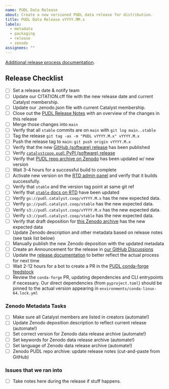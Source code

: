 ```yaml
---
name: PUDL Data Release
about: Create a new versioned PUDL data release for distribution.
title: PUDL Data Release vYYYY.MM.x
labels:
  - metadata
  - packaging
  - release
  - zenodo
assignees: ""
---
```


[Additional release process documentation](https://catalystcoop-pudl.readthedocs.io/en/nightly/dev/run_a_release.html).

## Release Checklist

- [ ] Set a release date & notify team
- [ ] Update our CITATION.cff file with the new release date and current Catalyst membership.
- [ ] Update our .zenodo.json file with current Catalyst membership.
- [ ] Close out the [PUDL Release Notes](https://catalystcoop-pudl.readthedocs.io/en/nightly/release_notes.html) with an overview of the changes in this release
- [ ] Merge those changes into `main`
- [ ] Verify that all `stable` commits are on `main` with `git log main..stable`
- [ ] Tag the release `git tag -as -m "PUDL vYYYY.M.x" vYYYY.M.x`
- [ ] Push the release tag to `main`: `git push origin vYYYY.M.x`
- [ ] Verify that the new [GitHub (software) release](https://github.com/catalyst-cooperative/pudl/releases) has been published
- [ ] Verify [`catalystcoop.pudl` PyPI (software) release](https://pypi.org/project/catalystcoop.pudl/)
- [ ] Verify that [PUDL repo archive on Zenodo](https://zenodo.org/doi/10.5281/zenodo.3404014) has been updated w/ new version
- [ ] Wait 3-4 hours for a successful build to complete
- [ ] Activate new version on the [RTD admin panel](https://app.readthedocs.org/projects/catalystcoop-pudl/) and verify that it builds successfully.
- [ ] Verify that `stable` and the version tag point at same git ref
- [ ] Verify that [`stable` docs on RTD](https://catalystcoop-pudl.readthedocs.io/en/stable/) have been updated
- [ ] Verify `gs://pudl.catalyst.coop/vYYYY.M.x` has the new expected data.
- [ ] Verify `gs://pudl.catalyst.coop/stable` has the new expected data.
- [ ] Verify `s3://pudl.catalyst.coop/vYYYY.M.x` has the new expected data.
- [ ] Verify `s3://pudl.catalyst.coop/stable` has the new expected data.
- [ ] Verify that draft deposition for [this Zenodo archive](https://doi.org/10.5281/zenodo.3653158) has the new expected data
- [ ] Update Zenodo description and other metadata based on release notes (see task list below)
- [ ] Manually publish the new Zenodo deposition with the updated metadata
- [ ] Create an Announcement for the release in [our GitHub Discussions](https://github.com/orgs/catalyst-cooperative/discussions)
- [ ] Update the [release documentation](https://catalystcoop-pudl.readthedocs.io/en/nightly/dev/run_a_release.html) to better reflect the actual process for next time
- [ ] Wait 2-12 hours for a bot to create a PR in the [PUDL conda-forge feedstock](https://github.com/conda-forge/catalystcoop.pudl-feedstock/pulls)
- [ ] Review the `conda-forge` PR, updating dependencies and CLI entrypoints if necessary. Our direct dependencies (from `pyproject.toml`) should be pinned to the actual version appearing in `environments/conda-linux-64.lock.yml`

### Zenodo Metadata Tasks

- [ ] Make sure all Catalyst members are listed in creators (automate!)
- [ ] Update Zenodo deposition description to reflect current release (automate!)
- [ ] Set correct version for Zenodo data release archive (automate!)
- [ ] Set keywords for Zenodo data release archive (automate!)
- [ ] Set language of Zenodo data release archive (automate!)
- [ ] Zenodo PUDL repo archive: update release notes (cut-and-paste from GitHub)

### Issues that we ran into

- [ ] Take notes here during the release if stuff happens.
